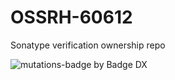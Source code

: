 # OSSRH-60612
Sonatype verification ownership repo 

![mutations-badge by Badge DX](https://badge-dx.herokuapp.com/yogonza524/OSSRH-60612/mutations-badge)
